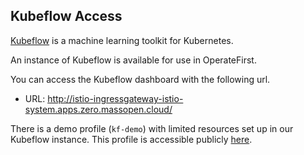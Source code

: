 ## Kubeflow Access

[Kubeflow](https://www.kubeflow.org/docs/about/kubeflow/) is a machine learning toolkit for Kubernetes.

An instance of Kubeflow is available for use in OperateFirst.

You can access the Kubeflow dashboard with the following url.

- URL: http://istio-ingressgateway-istio-system.apps.zero.massopen.cloud/

There is a demo profile (`kf-demo`) with limited resources set up in our Kubeflow instance. This profile is accessible publicly [here](http://istio-ingressgateway-istio-system.apps.zero.massopen.cloud/?ns=kf-demo).

